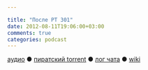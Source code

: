 ```yaml
---

title: "После РТ 301"
date: 2012-08-11T19:06:00+03:00
comments: true
categories: podcast
---
```

[аудио](http://cdn.radio-t.com/rt301post.mp3) ● [пиратский torrent](http://pirates.radio-t.com/torrents/rt301post.mp3.torrent) ● [лог чата](http://chat.radio-t.com/logs/radio-t-301.html) ● [wiki](http://wiki.radio-t.com/%D0%9F%D0%BE%D1%81%D0%BB%D0%B5_%D0%A0%D0%A2_301) <audio src="http://cdn.radio-t.com/rt301post.mp3" preload="none">
